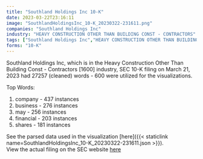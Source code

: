 ```yaml
---
title: "Southland Holdings Inc 10-K"
date: 2023-03-22T23:16:11
image: "SouthlandHoldingsInc_10-K_20230322-231611.png"
companies: "Southland Holdings Inc"
industry: "HEAVY CONSTRUCTION OTHER THAN BUILDING CONST - CONTRACTORS"
tags: ["Southland Holdings Inc","HEAVY CONSTRUCTION OTHER THAN BUILDING CONST - CONTRACTORS","03-21-2023","10-K"]
forms: "10-K"
---
```

Southland Holdings Inc, which is in the Heavy Construction Other Than Building Const - Contractors [1600] industry, SEC 10-K filing on March 21, 2023 had 27257 (cleaned) words - 600 were utilized for the visualizations.

Top Words:
1. company - 437 instances
2. business - 276 instances
3. may - 256 instances
4. financial - 203 instances
5. shares - 181 instances


See the parsed data used in the visualization [here]({{< staticlink name=SouthlandHoldingsInc_10-K_20230322-231611.json >}}).  
View the actual filing on the SEC website [here](https://www.sec.gov/Archives/edgar/data/1883814/0001558370-23-004297.txt)